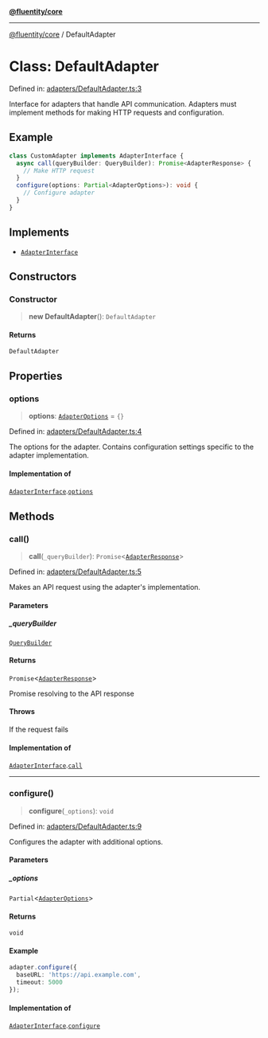 [**@fluentity/core**](../README.md)

***

[@fluentity/core](../globals.md) / DefaultAdapter

# Class: DefaultAdapter

Defined in: [adapters/DefaultAdapter.ts:3](https://github.com/cedricpierre/fluentity-core/blob/e69b5ec0e02f4965a6853e60ab7e5019d15e99ca/src/adapters/DefaultAdapter.ts#L3)

Interface for adapters that handle API communication.
Adapters must implement methods for making HTTP requests and configuration.

## Example

```typescript
class CustomAdapter implements AdapterInterface {
  async call(queryBuilder: QueryBuilder): Promise<AdapterResponse> {
    // Make HTTP request
  }
  configure(options: Partial<AdapterOptions>): void {
    // Configure adapter
  }
}
```

## Implements

- [`AdapterInterface`](../interfaces/AdapterInterface.md)

## Constructors

### Constructor

> **new DefaultAdapter**(): `DefaultAdapter`

#### Returns

`DefaultAdapter`

## Properties

### options

> **options**: [`AdapterOptions`](../interfaces/AdapterOptions.md) = `{}`

Defined in: [adapters/DefaultAdapter.ts:4](https://github.com/cedricpierre/fluentity-core/blob/e69b5ec0e02f4965a6853e60ab7e5019d15e99ca/src/adapters/DefaultAdapter.ts#L4)

The options for the adapter.
Contains configuration settings specific to the adapter implementation.

#### Implementation of

[`AdapterInterface`](../interfaces/AdapterInterface.md).[`options`](../interfaces/AdapterInterface.md#options)

## Methods

### call()

> **call**(`_queryBuilder`): `Promise`\<[`AdapterResponse`](../interfaces/AdapterResponse.md)\>

Defined in: [adapters/DefaultAdapter.ts:5](https://github.com/cedricpierre/fluentity-core/blob/e69b5ec0e02f4965a6853e60ab7e5019d15e99ca/src/adapters/DefaultAdapter.ts#L5)

Makes an API request using the adapter's implementation.

#### Parameters

##### \_queryBuilder

[`QueryBuilder`](QueryBuilder.md)

#### Returns

`Promise`\<[`AdapterResponse`](../interfaces/AdapterResponse.md)\>

Promise resolving to the API response

#### Throws

If the request fails

#### Implementation of

[`AdapterInterface`](../interfaces/AdapterInterface.md).[`call`](../interfaces/AdapterInterface.md#call)

***

### configure()

> **configure**(`_options`): `void`

Defined in: [adapters/DefaultAdapter.ts:9](https://github.com/cedricpierre/fluentity-core/blob/e69b5ec0e02f4965a6853e60ab7e5019d15e99ca/src/adapters/DefaultAdapter.ts#L9)

Configures the adapter with additional options.

#### Parameters

##### \_options

`Partial`\<[`AdapterOptions`](../interfaces/AdapterOptions.md)\>

#### Returns

`void`

#### Example

```typescript
adapter.configure({
  baseURL: 'https://api.example.com',
  timeout: 5000
});
```

#### Implementation of

[`AdapterInterface`](../interfaces/AdapterInterface.md).[`configure`](../interfaces/AdapterInterface.md#configure)
